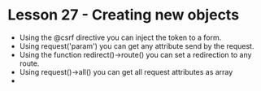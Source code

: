 # Lesson 27 - Creating new objects
* Using the @csrf directive you can inject the token to a form. 
* Using request('param') you can get any attribute send by the request.
* Using the function redirect()->route() you can set a redirection to any route.
* Using request()->all() you can get all request attributes as array
* 